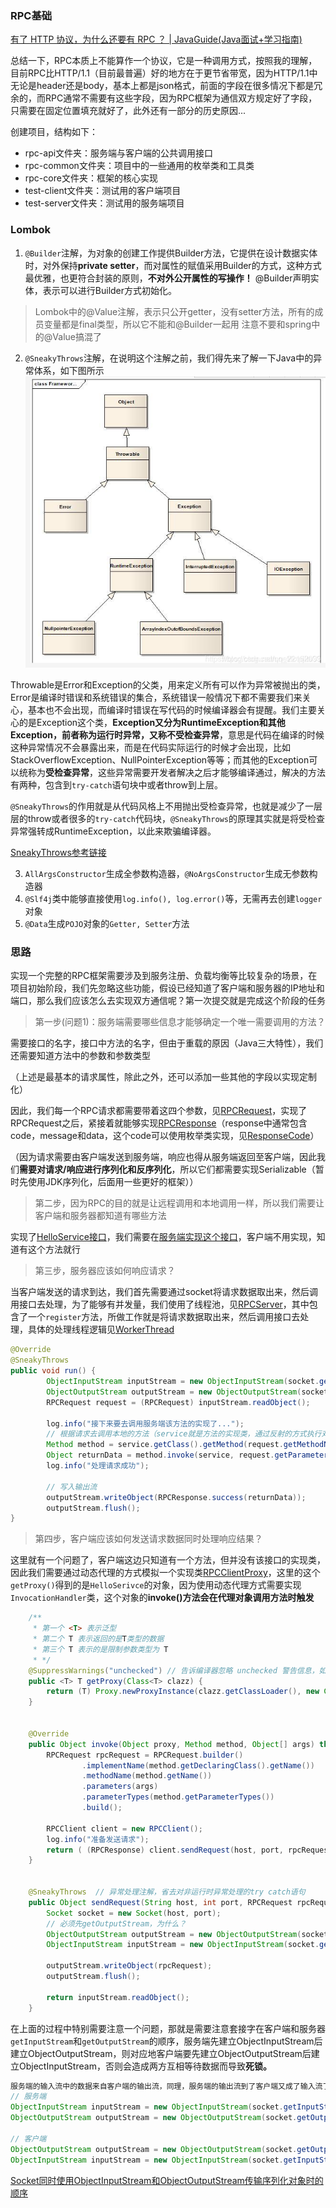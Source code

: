 ### RPC基础

[有了 HTTP 协议，为什么还要有 RPC ？ | JavaGuide(Java面试+学习指南)](https://javaguide.cn/distributed-system/rpc/http&rpc.html)

总结一下，RPC本质上不能算作一个协议，它是一种调用方式，按照我的理解，目前RPC比HTTP/1.1（目前最普遍）好的地方在于更节省带宽，因为HTTP/1.1中无论是header还是body，基本上都是json格式，前面的字段在很多情况下都是冗余的，而RPC通常不需要有这些字段，因为RPC框架为通信双方规定好了字段，只需要在固定位置填充就好了，此外还有一部分的历史原因...



创建项目，结构如下：

- rpc-api文件夹：服务端与客户端的公共调用接口
- rpc-common文件夹：项目中的一些通用的枚举类和工具类
- rpc-core文件夹：框架的核心实现
- test-client文件夹：测试用的客户端项目
- test-server文件夹：测试用的服务端项目

### Lombok
1. `@Builder`注解，为对象的创建工作提供Builder方法，它提供在设计数据实体时，对外保持**private setter**，而对属性的赋值采用Builder的方式，这种方式最优雅，也更符合封装的原则，**不对外公开属性的写操作！**
                @Builder声明实体，表示可以进行Builder方式初始化。
> Lombok中的@Value注解，表示只公开getter，没有setter方法，所有的成员变量都是final类型，所以它不能和@Builder一起用
> 注意不要和spring中的@Value搞混了

2. `@SneakyThrows`注解，在说明这个注解之前，我们得先来了解一下Java中的异常体系，如下图所示
    ![](../images/Java异常设计体系.png)

  Throwable是Error和Exception的父类，用来定义所有可以作为异常被抛出的类，Error是编译时错误和系统错误的集合，系统错误一般情况下都不需要我们来关心，基本也不会出现，而编译时错误在写代码的时候编译器会有提醒。我们主要关心的是Exception这个类，**Exception又分为RuntimeException和其他Exception，**前者称为**运行时异常，又称不受检查异常**，意思是代码在编译的时候这种异常情况不会暴露出来，而是在代码实际运行的时候才会出现，比如StackOverflowException、NullPointerException等等；而其他的Exception可以统称为**受检查异常**，这些异常需要开发者解决之后才能够编译通过，解决的方法有两种，包含到`try-catch`语句块中或者throw到上层。

  `@SneakyThrows`的作用就是从代码风格上不用抛出受检查异常，也就是减少了一层层的throw或者很多的`try-catch`代码块，`@SneakyThrows`的原理其实就是将受检查异常强转成RuntimeException，以此来欺骗编译器。

  [SneakyThrows参考链接](https://blog.csdn.net/qq_22162093/article/details/115486647)

3. `AllArgsConstructor`生成全参数构造器，`@NoArgsConstructor`生成无参数构造器
3. `@Slf4j`类中能够直接使用`log.info(), log.error()`等，无需再去创建`logger`对象
3. `@Data`生成`POJO`对象的`Getter, Setter`方法



### 思路

实现一个完整的RPC框架需要涉及到服务注册、负载均衡等比较复杂的场景，在项目初始阶段，我们先忽略这些功能，假设已经知道了客户端和服务器的IP地址和端口，那么我们应该怎么去实现双方通信呢？第一次提交就是完成这个阶段的任务



> 第一步(问题1)：服务端需要哪些信息才能够确定一个唯一需要调用的方法？

需要接口的名字，接口中方法的名字，但由于重载的原因（Java三大特性），我们还需要知道方法中的参数和参数类型

（上述是最基本的请求属性，除此之外，还可以添加一些其他的字段以实现定制化）

因此，我们每一个RPC请求都需要带着这四个参数，见[RPCRequest](../rpc-common/src/main/java/yangxcc/common/RPCRequest.java)，实现了RPCRequest之后，紧接着就能够实现[RPCResponse](../rpc-common/src/main/java/yangxcc/common/RPCResponse.java)（response中通常包含code，message和data，这个code可以使用枚举类实现，见[ResponseCode](../rpc-common/src/main/java/yangxcc/common/enumdata/ResponseCode.java)）

（因为请求需要由客户端发送到服务端，响应也得从服务端返回至客户端，因此我们**需要对请求/响应进行序列化和反序列化**，所以它们都需要实现Serializable（暂时先使用JDK序列化，后面用一些更好的框架））



> 第二步，因为RPC的目的就是让远程调用和本地调用一样，所以我们需要让客户端和服务器都知道有哪些方法

实现了[HelloService接口](../rpc-api/src/main/java/yangxcc/rpc/api/service/HelloService.java)，我们需要在[服务端实现这个接口](../test-server/src/main/java/yangxcc/server/serviceImpl/HelloServiceImpl.java)，客户端不用实现，知道有这个方法就行



> 第三步，服务器应该如何响应请求？

当客户端发送的请求到达，我们首先需要通过socket将请求数据取出来，然后调用接口去处理，为了能够有并发量，我们使用了线程池，见[RPCServer](../rpc-core/src/main/java/yangxcc/server/RPCServer.java)，其中包含了一个`register`方法，所做工作就是将请求数据取出来，然后调用接口去处理，具体的处理线程逻辑见[WorkerThread](../rpc-core/src/main/java/yangxcc/server/WorkerThread.java)

```java
@Override
@SneakyThrows
public void run() {
        ObjectInputStream inputStream = new ObjectInputStream(socket.getInputStream());
        ObjectOutputStream outputStream = new ObjectOutputStream(socket.getOutputStream());
        RPCRequest request = (RPCRequest) inputStream.readObject();
    
        log.info("接下来要去调用服务端该方法的实现了...");
        // 根据请求去调用本地的方法（service就是方法的实现类，通过反射的方式执行对应的方法）
        Method method = service.getClass().getMethod(request.getMethodName(), request.getParameterTypes());
        Object returnData = method.invoke(service, request.getParameters());  // 执行对象的目标方法
        log.info("处理请求成功");
    
        // 写入输出流
        outputStream.writeObject(RPCResponse.success(returnData));
        outputStream.flush();
}
```



> 第四步，客户端应该如何发送请求数据同时处理响应结果？

这里就有一个问题了，客户端这边只知道有一个方法，但并没有该接口的实现类，因此我们需要通过动态代理的方式模拟一个实现类[RPCClientProxy](../rpc-core/src/main/java/yangxcc/client/RPCClientProxy.java)，这里的这个`getProxy()`得到的是`HelloSerivce`的对象，因为使用动态代理方式需要实现`InvocationHandler`类，这个对象的**invoke()方法会在代理对象调用方法时触发**

```java
    /**
     * 第一个 <T> 表示泛型
     * 第二个 T 表示返回的是T类型的数据
     * 第三个 T 表示的是限制参数类型为 T
     * */
    @SuppressWarnings("unchecked") // 告诉编译器忽略 unchecked 警告信息，如使用List，ArrayList等未进行参数化产生的警告信息。
    public <T> T getProxy(Class<T> clazz) {
        return (T) Proxy.newProxyInstance(clazz.getClassLoader(), new Class<?>[]{clazz}, this);
    }


    @Override
    public Object invoke(Object proxy, Method method, Object[] args) throws Throwable {
        RPCRequest rpcRequest = RPCRequest.builder()
                .implementName(method.getDeclaringClass().getName())
                .methodName(method.getName())
                .parameters(args)
                .parameterTypes(method.getParameterTypes())
                .build();

        RPCClient client = new RPCClient();
        log.info("准备发送请求");
        return ( (RPCResponse) client.sendRequest(host, port, rpcRequest)).getData();
    }


    @SneakyThrows  // 异常处理注解，省去对非运行时异常处理的try catch语句
    public Object sendRequest(String host, int port, RPCRequest rpcRequest) {
        Socket socket = new Socket(host, port);
        // 必须先getOutputStream，为什么？
        ObjectOutputStream outputStream = new ObjectOutputStream(socket.getOutputStream());
        ObjectInputStream inputStream = new ObjectInputStream(socket.getInputStream());

        outputStream.writeObject(rpcRequest);
        outputStream.flush();

        return inputStream.readObject();
    }
```





在上面的过程中特别需要注意一个问题，那就是需要注意套接字在客户端和服务器`getInputStream`和`getOutputStream`的顺序，服务端先建立ObjectInputStream后建立ObjectOutputStream，则对应地客户端要先建立ObjectOutputStream后建立ObjectInputStream，否则会造成两方互相等待数据而导致**死锁。**

```java
服务端的输入流中的数据来自客户端的输出流，同理，服务端的输出流到了客户端又成了输入流了
// 服务端
ObjectInputStream inputStream = new ObjectInputStream(socket.getInputStream());
ObjectOutputStream outputStream = new ObjectOutputStream(socket.getOutputStream());

// 客户端
ObjectOutputStream outputStream = new ObjectOutputStream(socket.getOutputStream());
ObjectInputStream inputStream = new ObjectInputStream(socket.getInputStream());
```

[Socket同时使用ObjectInputStream和ObjectOutputStream传输序列化对象时的顺序](https://blog.csdn.net/alrdy/article/details/7718174)
